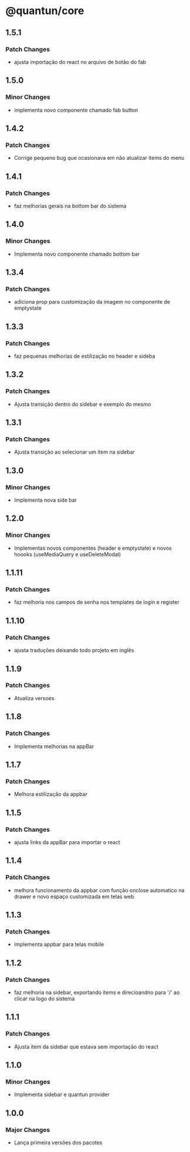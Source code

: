 # @quantun/core

## 1.5.1

### Patch Changes

- ajusta importação do react no arquivo de botão do fab

## 1.5.0

### Minor Changes

- implementa novo componente chamado fab button

## 1.4.2

### Patch Changes

- Corrige pequeno bug que ocasionava em não atualizar items do menu

## 1.4.1

### Patch Changes

- faz melhorias gerais na bottom bar do sistema

## 1.4.0

### Minor Changes

- Implementa novo componente chamado bottom bar

## 1.3.4

### Patch Changes

- adiciona prop para customização da imagem no componente de emptystate

## 1.3.3

### Patch Changes

- faz pequenas melhorias de estilização no header e sideba

## 1.3.2

### Patch Changes

- Ajusta transição dentro do sidebar e exemplo do mesmo

## 1.3.1

### Patch Changes

- Ajusta transição ao selecionar um item na sidebar

## 1.3.0

### Minor Changes

- Implementa nova side bar

## 1.2.0

### Minor Changes

- Implementas novos componentes (header e emptystate) e novos hoooks (useMediaQuery e useDeleteModal)

## 1.1.11

### Patch Changes

- faz melhoria nos campos de senha nos templates de login e register

## 1.1.10

### Patch Changes

- ajusta traduções deixando todo projeto em inglês

## 1.1.9

### Patch Changes

- Atualiza versoes

## 1.1.8

### Patch Changes

- Implementa melhorias na appBar

## 1.1.7

### Patch Changes

- Melhora estilização da appbar

## 1.1.5

### Patch Changes

- ajusta links da appBar para importar o react

## 1.1.4

### Patch Changes

- melhora funcionamento da appbar com função onclose automatico na drawer e novo espaço customizada em telas web

## 1.1.3

### Patch Changes

- implementa appbar para telas mobile

## 1.1.2

### Patch Changes

- faz melhoria na sidebar, exportando items e direcioandno para '/' ao clicar na logo do sistema

## 1.1.1

### Patch Changes

- Ajusta item da sidebar que estava sem importação do react

## 1.1.0

### Minor Changes

- Implementa sidebar e quantun provider

## 1.0.0

### Major Changes

- Lança primeira versões dos pacotes
